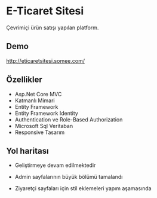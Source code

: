 
# E-Ticaret Sitesi

Çevrimiçi ürün satışı yapılan platform.


## Demo

http://eticaretsitesi.somee.com/

  
## Özellikler

- Asp.Net Core MVC
- Katmanlı Mimari
- Entity Framework
- Entity Framework Identity
- Authentication ve Role-Based Authorization
- Microsoft Sql Veritaban
- Responsive Tasarım

  
## Yol haritası

- Geliştirmeye devam edilmektedir

- Admin sayfalarının büyük bölümü tamalandı

- Ziyaretçi sayfaları için stil eklemeleri yapım aşamasında

  
